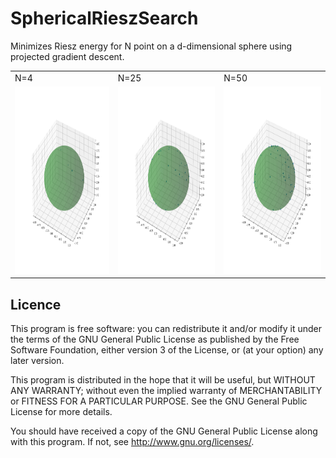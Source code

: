 # SphericalRieszSearch
Minimizes Riesz energy for N point on a d-dimensional sphere using projected gradient descent.


<table>
<tr>
<td>N=4</td><td>N=25</td><td>N=50</td>
</tr>
<tr>
<td><img src="4.gif" height="300" /></td><td><img src="25.gif" height="300" /></td><td><img src="50.gif" height="300" /></td>
</tr></center>
</table>



Licence
-------

This program is free software: you can redistribute it and/or modify it under 
the terms of the GNU General Public License as published by the Free Software 
Foundation, either version 3 of the License, or (at your option) any later 
version.

This program is distributed in the hope that it will be useful, but WITHOUT 
ANY WARRANTY; without even the implied warranty of MERCHANTABILITY or FITNESS 
FOR A PARTICULAR PURPOSE. See the GNU General Public License for more details.

You should have received a copy of the GNU General Public License along with 
this program. If not, see http://www.gnu.org/licenses/.
